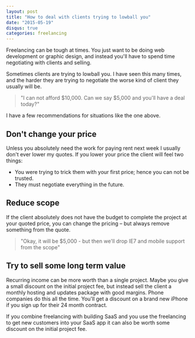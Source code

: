```yaml
---
layout: post
title: "How to deal with clients trying to lowball you"
date: "2015-05-19"
disqus: true
categories: freelancing
---
```


Freelancing can be tough at times. You just want to be doing web development or graphic design,
and instead you'll have to spend time negotiating with clients and selling. 

Sometimes clients are trying to lowball you. I have seen this many times, and the harder
they are trying to negotiate the worse kind of client they usually will be.

> "I can not afford $10,000. Can we say $5,000 and you'll have a deal today?"

I have a few recommendations for situations like the one above.

## Don't change your price

Unless you absolutely need the work for paying rent next week I usually don't ever
lower my quotes. If you lower your price the client will feel two things:
 
 * You were trying to trick them with your first price; hence you can not be trusted.
 * They must negotiate everything in the future.


## Reduce scope

 If the client absolutely does not have the budget to complete the project at
 your quoted price, you can change the pricing – but always remove something from the quote.

 > "Okay, it will be $5,000 - but then we'll drop IE7 and mobile support from the scope"


## Try to sell some long term value

Recurring income can be more worth than a single project. Maybe you give a small discount
on the initial project fee, but instead sell the client a monthly hosting and updates
package with good margins. Phone companies do this all the time. You'll get a discount
on a brand new iPhone if you sign up for their 24 month contract.

If you combine freelancing with building SaaS and you use the freelancing to get new
customers into your SaaS app it can also be worth some discount on the initial project fee.

